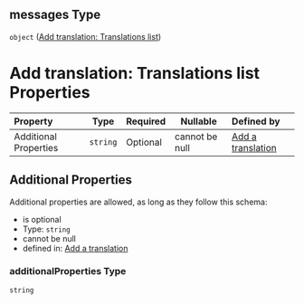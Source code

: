 ## messages Type

`object` ([Add translation: Translations list](add-translation-anyof-other-properties-add-translation-translations-list.md))

# Add translation: Translations list Properties

| Property              | Type     | Required | Nullable       | Defined by                                                                                                                                                                                      |
| :-------------------- | -------- | -------- | -------------- | :---------------------------------------------------------------------------------------------------------------------------------------------------------------------------------------------- |
| Additional Properties | `string` | Optional | cannot be null | [Add a translation](add-translation-anyof-other-properties-add-translation-translations-list-additionalproperties.md "add-translation.json#/anyOf/12/properties/messages/additionalProperties") |

## Additional Properties

Additional properties are allowed, as long as they follow this schema:




-   is optional
-   Type: `string`
-   cannot be null
-   defined in: [Add a translation](add-translation-anyof-other-properties-add-translation-translations-list-additionalproperties.md "add-translation.json#/anyOf/12/properties/messages/additionalProperties")

### additionalProperties Type

`string`
